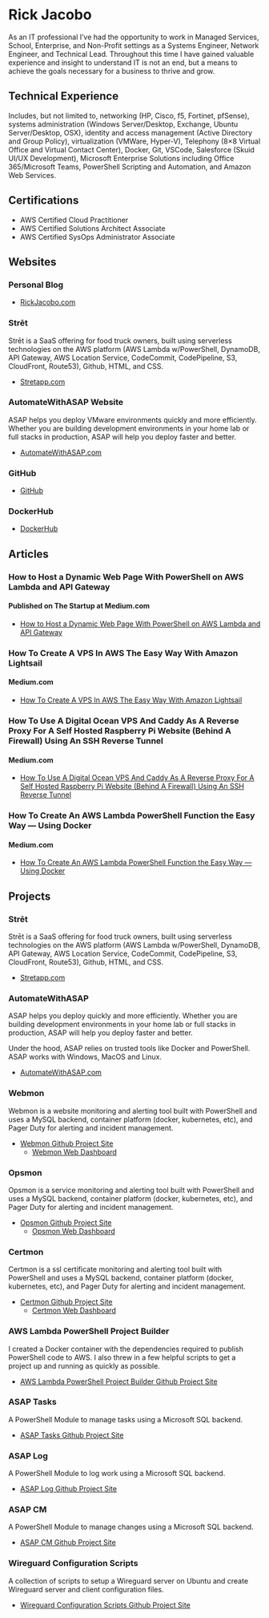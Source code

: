 # Rick Jacobo
As an IT professional I’ve had the opportunity to work in Managed Services, School, Enterprise, and Non-Profit settings as a Systems Engineer, Network Engineer, and Technical Lead. Throughout this time I have gained valuable experience and insight to understand IT is not an end, but a means to achieve the goals necessary for a business to thrive and grow.

## Technical Experience
Includes, but not limited to, networking (HP, Cisco, f5, Fortinet, pfSense), systems administration (Windows Server/Desktop, Exchange, Ubuntu Server/Desktop, OSX), identity and access management (Active Directory and Group Policy), virtualization (VMWare, Hyper-V), Telephony (8×8 Virtual Office and Virtual Contact Center), Docker, Git, VSCode, Salesforce (Skuid UI/UX Development), Microsoft Enterprise Solutions including Office 365/Microsoft Teams, PowerShell Scripting and Automation, and Amazon Web Services.

## Certifications
* AWS Certified Cloud Practitioner
* AWS Certified Solutions Architect Associate
* AWS Certified SysOps Administrator Associate

## Websites
### Personal Blog 
* [RickJacobo.com](https://rickjacobo.com)

### Strēt
Strēt is a SaaS offering for food truck owners, built using serverless technologies on the AWS platform (AWS Lambda w/PowerShell, DynamoDB, API Gateway, AWS Location Service, CodeCommit, CodePipeline, S3, CloudFront, Route53), Github, HTML, and CSS.
* [Stretapp.com](https://stretapp.com)

### AutomateWithASAP Website
ASAP helps you deploy VMware environments quickly and more efficiently. Whether you are building development environments in your home lab or full stacks in production, ASAP will help you deploy faster and better.
* [AutomateWithASAP.com](https://automatewithasap.com)

### GitHub
* [GitHub](https://github.com/rickjacobo)

### DockerHub
* [DockerHub](https://hub.docker.com/u/rickjacobo)

## Articles
### How to Host a Dynamic Web Page With PowerShell on AWS Lambda and API Gateway
#### Published on The Startup at Medium.com
* [How to Host a Dynamic Web Page With PowerShell on AWS Lambda and API Gateway](https://medium.com/swlh/how-to-host-a-dynamic-web-page-with-powershell-on-aws-lambda-and-api-gateway-9ffe8329d967)

### How To Create A VPS In AWS The Easy Way With Amazon Lightsail
####  Medium.com
* [How To Create A VPS In AWS The Easy Way With Amazon Lightsail](https://rickjacobo.medium.com/how-to-create-a-vps-in-aws-the-easy-way-with-amazon-lightsail-8c922f2bfe8d)

### How To Use A Digital Ocean VPS And Caddy As A Reverse Proxy For A Self Hosted Raspberry Pi Website (Behind A Firewall) Using An SSH Reverse Tunnel
####  Medium.com
* [How To Use A Digital Ocean VPS And Caddy As A Reverse Proxy For A Self Hosted Raspberry Pi Website (Behind A Firewall) Using An SSH Reverse Tunnel](https://rickjacobo.medium.com/how-to-use-a-digital-ocean-vps-and-caddy-as-a-reverse-proxy-for-a-self-hosted-raspberry-pi-website-d4377008397c)

### How To Create An AWS Lambda PowerShell Function the Easy Way — Using Docker
####  Medium.com
* [How To Create An AWS Lambda PowerShell Function the Easy Way — Using Docker](https://rickjacobo.medium.com/how-to-create-an-aws-lambda-powershell-application-the-easy-way-using-docker-9e88c2505860)

## Projects

### Strēt
Strēt is a SaaS offering for food truck owners, built using serverless technologies on the AWS platform (AWS Lambda w/PowerShell, DynamoDB, API Gateway, AWS Location Service, CodeCommit, CodePipeline, S3, CloudFront, Route53), Github, HTML, and CSS. 
* [Stretapp.com](https://stretapp.com)

### AutomateWithASAP
ASAP helps you deploy quickly and more efficiently. Whether you are building development environments in your home lab or full stacks in production, ASAP will help you deploy faster and better.

Under the hood, ASAP relies on trusted tools like Docker and PowerShell.
ASAP works with Windows, MacOS and Linux.
* [AutomateWithASAP.com](https://automatewithasap.com)

### Webmon
Webmon is a website monitoring and alerting tool built with PowerShell and uses a MySQL backend, container platform (docker, kubernetes, etc), and Pager Duty for alerting and incident management.
* [Webmon Github Project Site](https://github.com/rickjacobo/webmon)
  * [Webmon Web Dashboard](https://github.com/rickjacobo/Webmon-dashboard)

### Opsmon
Opsmon is a service monitoring and alerting tool built with PowerShell and uses a MySQL backend, container platform (docker, kubernetes, etc), and Pager Duty for alerting and incident management.
* [Opsmon Github Project Site](https://github.com/rickjacobo/opsmon)
  * [Opsmon Web Dashboard](https://github.com/rickjacobo/opsmon-dashboard)

### Certmon
Certmon is a ssl certificate monitoring and alerting tool built with PowerShell and uses a MySQL backend, container platform (docker, kubernetes, etc), and Pager Duty for alerting and incident management.
* [Certmon Github Project Site](https://github.com/rickjacobo/certmon)
  * [Certmon Web Dashboard](https://github.com/rickjacobo/certmon-dashboard)

### AWS Lambda PowerShell Project Builder
 I created a Docker container with the dependencies required to publish PowerShell code to AWS. I also threw in a few helpful scripts to get a project up and running as quickly as possible.
* [AWS Lambda PowerShell Project Builder Github Project Site](https://github.com/rickjacobo/aws-lambda-powershell-project-builder)

### ASAP Tasks
A PowerShell Module to manage tasks using a Microsoft SQL backend.
* [ASAP Tasks Github Project Site](https://github.com/rickjacobo/asap-tasks)

### ASAP Log
A PowerShell Module to log work using a Microsoft SQL backend.
* [ASAP Log Github Project Site](https://github.com/rickjacobo/asap-log)

### ASAP CM
A PowerShell Module to manage changes using a Microsoft SQL backend.
* [ASAP CM Github Project Site](https://github.com/rickjacobo/asap-cm)

### Wireguard Configuration Scripts
A collection of scripts to setup a Wireguard server on Ubuntu and create Wireguard server and client configuration files.
* [Wireguard Configuration Scripts Github Project Site](https://github.com/rickjacobo/wireguard)


